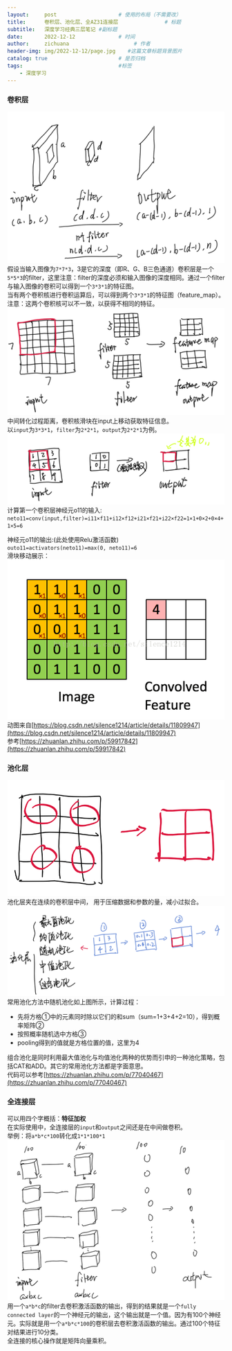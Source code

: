 ```yaml
---
layout:     post                    # 使用的布局（不需要改）
title:      卷积层、池化层、全AZ31连接层               # 标题 
subtitle:   深度学习经典三层笔记 #副标题
date:       2022-12-12              # 时间
author:     zichuana                     # 作者
header-img: img/2022-12-12/page.jpg    #这篇文章标题背景图片
catalog: true                       # 是否归档
tags:                               #标签
    - 深度学习
---
```


### 卷积层
![image](/img/2022-12-12/a.png)  
假设当输入图像为`7*7*3`，3是它的深度（即R、G、B三色通道）卷积层是一个`5*5*3`的filter，这里注意：filter的深度必须和输入图像的深度相同。通过一个filter与输入图像的卷积可以得到一个`3*3*1`的特征图。  
当有两个卷积核进行卷积运算后，可以得到两个`3*3*1`的特征图（feature_map）。注意：这两个卷积核可以不一致，以获得不相同的特征。  
![image](/img/2022-12-12/b.png)  
中间转化过程距离，卷积核滑块在input上移动获取特征信息。  
以`input`为`3*3*1`，`filter`为`2*2*1`，`output`为`2*2*1`为例。  
![image](/img/2022-12-12/c.png)  
计算第一个卷积层神经元o11的输入:  
`neto11=conv(input,filter)=i11×f11+i12×f12+i21×f21+i22×f22=1×1+0×2+0×4+1×5=6`  

神经元o11的输出:(此处使用Relu激活函数)  
`outo11=activators(neto11)=max(0, neto11)=6`  
滑块移动展示：  
![image](/img/2022-12-12/d.gif)
动图来自[https://blog.csdn.net/silence1214/article/details/11809947](https://blog.csdn.net/silence1214/article/details/11809947)  
参考[https://zhuanlan.zhihu.com/p/59917842](https://zhuanlan.zhihu.com/p/59917842)
### 池化层
![image](/img/2022-12-12/f.png)
池化层夹在连续的卷积层中间， 用于压缩数据和参数的量，减小过拟合。  
![image](/img/2022-12-12/e.png)
常用池化方法中随机池化如上图所示，计算过程：
- 先将方格①中的元素同时除以它们的和sum（sum=1+3+4+2=10），得到概率矩阵②
- 按照概率随机选中方格③
- pooling得到的值就是方格位置的值，这里为4

组合池化是同时利用最大值池化与均值池化两种的优势而引申的一种池化策略，包括CAT和ADD。其它的常用池化方法都是字面意思。  
代码可以参考[https://zhuanlan.zhihu.com/p/77040467](https://zhuanlan.zhihu.com/p/77040467)
### 全连接层
可以用四个字概括：**特征加权**    
在实际使用中，全连接层的`input`和`output`之间还是在中间做卷积。  
举例：将`a*b*c*100`转化成`1*1*100*1`  
![image](/img/2022-12-12/g.png)  
用一个`a*b*c`的filter去卷积激活函数的输出，得到的结果就是一个`fully connected layer`的一个神经元的输出，这个输出就是一个值。因为有100个神经元。实际就是用一个`a*b*c*100`的卷积层去卷积激活函数的输出。通过100个特征对结果进行10分类。  
全连接的核心操作就是矩阵向量乘积。